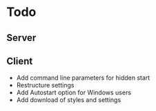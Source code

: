 Todo
====

Server
------

Client
------
+ Add command line parameters for hidden start
+ Restructure settings
+ Add Autostart option for Windows users
+ Add download of styles and settings

